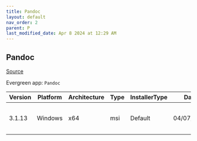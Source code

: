 ```yaml
---
title: Pandoc
layout: default
nav_order: 2
parent: P
last_modified_date: Apr 8 2024 at 12:29 AM
---
```


## Pandoc

[Source](https://pandoc.org/)

Evergreen app: `Pandoc`

| Version | Platform | Architecture | Type | InstallerType | Date       | Size     | URI                                                                                                                                                                                |
| ------- | -------- | ------------ | ---- | ------------- | ---------- | -------- | ---------------------------------------------------------------------------------------------------------------------------------------------------------------------------------- |
| 3.1.13  | Windows  | x64          | msi  | Default       | 04/07/2024 | 37920768 | [https://github.com/jgm/pandoc/releases/download/3.1.13/pandoc-3.1.13-windows-x86_64.msi](https://github.com/jgm/pandoc/releases/download/3.1.13/pandoc-3.1.13-windows-x86_64.msi) |
